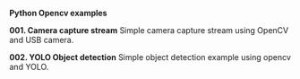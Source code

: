 **Python Opencv examples**


__001. Camera capture stream__
    Simple camera capture stream using OpenCV and USB camera.

__002. YOLO Object detection__
    Simple object detection example using opencv and YOLO.